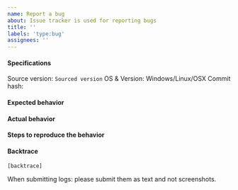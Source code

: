 ```yaml
---
name: Report a bug
about: Issue tracker is used for reporting bugs
title: ''
labels: 'type:bug'
assignees: ''
---
```


#### Specifications

Source version: `Sourced version`
OS & Version: Windows/Linux/OSX
Commit hash: 

#### Expected behavior


#### Actual behavior


#### Steps to reproduce the behavior


#### Backtrace

````
[backtrace]
````

When submitting logs: please submit them as text and not screenshots.
